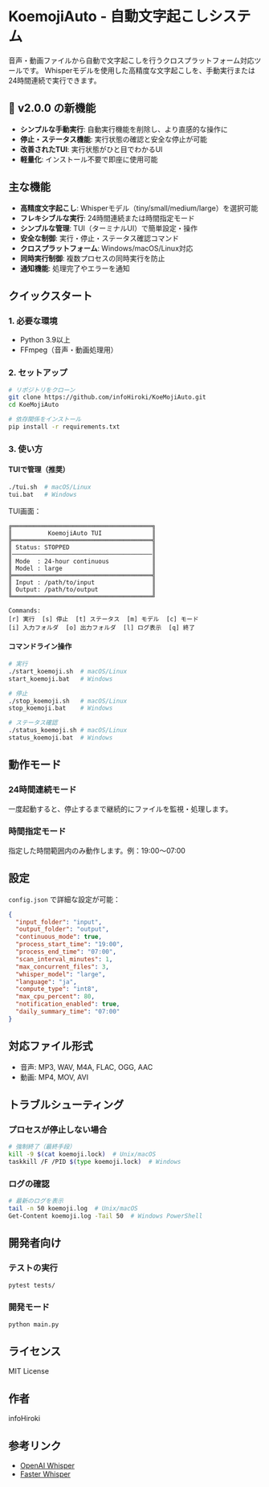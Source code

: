 # KoemojiAuto - 自動文字起こしシステム

音声・動画ファイルから自動で文字起こしを行うクロスプラットフォーム対応ツールです。
Whisperモデルを使用した高精度な文字起こしを、手動実行または24時間連続で実行できます。

## 🌟 v2.0.0 の新機能

- **シンプルな手動実行**: 自動実行機能を削除し、より直感的な操作に
- **停止・ステータス機能**: 実行状態の確認と安全な停止が可能
- **改善されたTUI**: 実行状態がひと目でわかるUI
- **軽量化**: インストール不要で即座に使用可能

## 主な機能

- **高精度文字起こし**: Whisperモデル（tiny/small/medium/large）を選択可能
- **フレキシブルな実行**: 24時間連続または時間指定モード
- **シンプルな管理**: TUI（ターミナルUI）で簡単設定・操作
- **安全な制御**: 実行・停止・ステータス確認コマンド
- **クロスプラットフォーム**: Windows/macOS/Linux対応
- **同時実行制御**: 複数プロセスの同時実行を防止
- **通知機能**: 処理完了やエラーを通知

## クイックスタート

### 1. 必要な環境

- Python 3.9以上
- FFmpeg（音声・動画処理用）

### 2. セットアップ

```bash
# リポジトリをクローン
git clone https://github.com/infoHiroki/KoeMojiAuto.git
cd KoeMojiAuto

# 依存関係をインストール
pip install -r requirements.txt
```

### 3. 使い方

#### TUIで管理（推奨）

```bash
./tui.sh  # macOS/Linux
tui.bat   # Windows
```

TUI画面：
```
╔═══════════════════════════════════════╗
║          KoemojiAuto TUI              ║
╠═══════════════════════════════════════╣
║ Status: STOPPED                       ║
║───────────────────────────────────────║
║ Mode  : 24-hour continuous            ║
║ Model : large                         ║
╠═══════════════════════════════════════╣
║ Input : /path/to/input                ║
║ Output: /path/to/output               ║
╚═══════════════════════════════════════╝

Commands:
[r] 実行  [s] 停止  [t] ステータス  [m] モデル  [c] モード
[i] 入力フォルダ  [o] 出力フォルダ  [l] ログ表示  [q] 終了
```

#### コマンドライン操作

```bash
# 実行
./start_koemoji.sh  # macOS/Linux
start_koemoji.bat   # Windows

# 停止
./stop_koemoji.sh   # macOS/Linux
stop_koemoji.bat    # Windows

# ステータス確認
./status_koemoji.sh # macOS/Linux
status_koemoji.bat  # Windows
```

## 動作モード

### 24時間連続モード
一度起動すると、停止するまで継続的にファイルを監視・処理します。

### 時間指定モード
指定した時間範囲内のみ動作します。例：19:00〜07:00

## 設定

`config.json` で詳細な設定が可能：

```json
{
  "input_folder": "input",
  "output_folder": "output",
  "continuous_mode": true,
  "process_start_time": "19:00",
  "process_end_time": "07:00",
  "scan_interval_minutes": 1,
  "max_concurrent_files": 3,
  "whisper_model": "large",
  "language": "ja",
  "compute_type": "int8",
  "max_cpu_percent": 80,
  "notification_enabled": true,
  "daily_summary_time": "07:00"
}
```

## 対応ファイル形式

- 音声: MP3, WAV, M4A, FLAC, OGG, AAC
- 動画: MP4, MOV, AVI

## トラブルシューティング

### プロセスが停止しない場合
```bash
# 強制終了（最終手段）
kill -9 $(cat koemoji.lock)  # Unix/macOS
taskkill /F /PID $(type koemoji.lock)  # Windows
```

### ログの確認
```bash
# 最新のログを表示
tail -n 50 koemoji.log  # Unix/macOS
Get-Content koemoji.log -Tail 50  # Windows PowerShell
```

## 開発者向け

### テストの実行
```bash
pytest tests/
```

### 開発モード
```bash
python main.py
```

## ライセンス

MIT License

## 作者

infoHiroki

## 参考リンク

- [OpenAI Whisper](https://github.com/openai/whisper)
- [Faster Whisper](https://github.com/guillaumekln/faster-whisper)